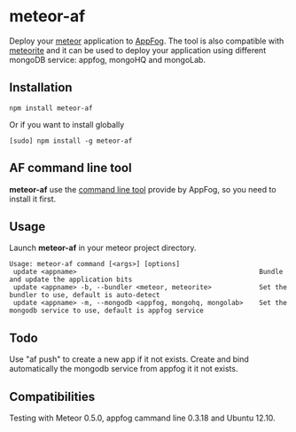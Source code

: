 # meteor-af

Deploy your [meteor](http://meteor.com/) application to [AppFog](http://www.appfog.com).
The tool is also compatible with [meteorite](https://atmosphere.meteor.com/wtf/app) and it can be used to deploy your application using different mongoDB service: appfog, mongoHQ and mongoLab.


 
## Installation

```
npm install meteor-af 
```
Or if you want to install globally
```
[sudo] npm install -g meteor-af 
```


 
## AF command line tool

**meteor-af** use the [command line tool](https://github.com/appfog/af) provide by AppFog, so you need to install it first.


 
## Usage

Launch **meteor-af** in your meteor project directory.
```
Usage: meteor-af command [<args>] [options] 
 update <appname>                                              Bundle and update the application bits
 update <appname> -b, --bundler <meteor, meteorite>            Set the bundler to use, default is auto-detect
 update <appname> -m, --mongodb <appfog, mongohq, mongolab>    Set the mongodb service to use, default is appfog service 
```


 
## Todo

Use "af push" to create a new app if it not exists.
Create and bind automatically the mongodb service from appfog it it not exists.

## Compatibilities

Testing with Meteor 0.5.0, appfog cammand line 0.3.18 and Ubuntu 12.10.

